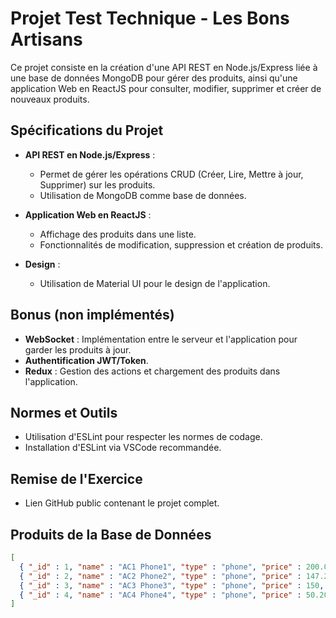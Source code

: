 # Projet Test Technique - Les Bons Artisans

Ce projet consiste en la création d'une API REST en Node.js/Express liée à une base de données MongoDB pour gérer des produits, ainsi qu'une application Web en ReactJS pour consulter, modifier, supprimer et créer de nouveaux produits.

## Spécifications du Projet
- **API REST en Node.js/Express** :
  - Permet de gérer les opérations CRUD (Créer, Lire, Mettre à jour, Supprimer) sur les produits.
  - Utilisation de MongoDB comme base de données.
  
- **Application Web en ReactJS** :
  - Affichage des produits dans une liste.
  - Fonctionnalités de modification, suppression et création de produits.
  
- **Design** :
  - Utilisation de Material UI pour le design de l'application.

## Bonus (non implémentés)
- **WebSocket** : Implémentation entre le serveur et l'application pour garder les produits à jour.
- **Authentification JWT/Token**.
- **Redux** : Gestion des actions et chargement des produits dans l'application.

## Normes et Outils
- Utilisation d'ESLint pour respecter les normes de codage.
- Installation d'ESLint via VSCode recommandée.

## Remise de l'Exercice
- Lien GitHub public contenant le projet complet.

## Produits de la Base de Données
```json
[
  { "_id" : 1, "name" : "AC1 Phone1", "type" : "phone", "price" : 200.05, "rating" : 3.8,"warranty_years" : 1, "available" : true },
  { "_id" : 2, "name" : "AC2 Phone2", "type" : "phone", "price" : 147.21, "rating" : 1,"warranty_years" : 3, "available" : false },
  { "_id" : 3, "name" : "AC3 Phone3", "type" : "phone", "price" : 150, "rating" : 2,"warranty_years" : 1, "available" : true },
  { "_id" : 4, "name" : "AC4 Phone4", "type" : "phone", "price" : 50.20, "rating" : 3,"warranty_years" : 2, "available" : true }
]
```
